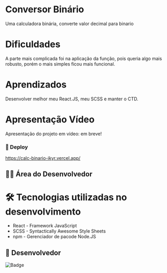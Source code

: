 # Conversor Binário
Uma calculadora binária, converte valor decimal para binario

# Dificuldades

A parte mais complicada foi na aplicação da função, pois queria algo mais robusto, porém o mais simples ficou mais funcional.

# Aprendizados
Desenvolver melhor meu React.JS, meu SCSS e manter o CTD.

# Apresentação Vídeo

Apresentação do projeto em vídeo: em breve!

### 🚀 Deploy

https://calc-binario-ikyr.vercel.app/

## 👨‍💻 Área do Desenvolvedor

# 🛠️ Tecnologias utilizadas no desenvolvimento

* React - Framework JavaScript
* SCSS - Syntactically Awesome Style Sheets
* npm - Gerenciador de pacode Node.JS

## 🙋 Desenvolvedor

![Badge](https://img.shields.io/badge/Desenvolvedor-MarcosCast-%237159c1?style=for-the-badge&logo=ghost)
